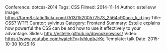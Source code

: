 Conference: dotcss-2014
Tags: CSS
Filmed: 2014-11-14
Author: estellevw
Image: https://farm8.staticflickr.com/7513/15200577573_2564c90acc_k_d.jpg
Title: CSS? WTF!
Curator: sylvinus
Category: Frontend
Summary: Estelle explains how powerful the CSS can be and how to use it effectively to your advantage.
Slides: http://estelle.github.io/doyouknowcss/
Video: https://www.youtube.com/watch?v=IvhIupbJrKc
Template: talk
Date: 2015-10-30 10:25:16